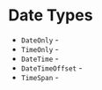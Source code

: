 # Date Types





* `DateOnly` -&#x20;
* `TimeOnly` -&#x20;
* `DateTime` -&#x20;
* `DateTimeOffset` -&#x20;
* `TimeSpan` -&#x20;

